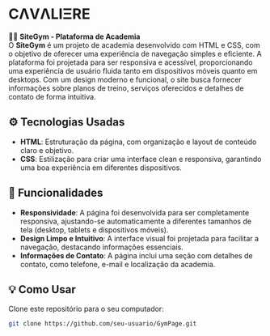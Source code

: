 # **CΛVΛLIΞRE**

🏋️‍♂️ **SiteGym - Plataforma de Academia**  
O **SiteGym** é um projeto de academia desenvolvido com HTML e CSS, com o objetivo de oferecer uma experiência de navegação simples e eficiente. A plataforma foi projetada para ser responsiva e acessível, proporcionando uma experiência de usuário fluida tanto em dispositivos móveis quanto em desktops. Com um design moderno e funcional, o site busca fornecer informações sobre planos de treino, serviços oferecidos e detalhes de contato de forma intuitiva.

## ⚙️ Tecnologias Usadas
- **HTML**: Estruturação da página, com organização e layout de conteúdo claro e objetivo.
- **CSS**: Estilização para criar uma interface clean e responsiva, garantindo uma boa experiência em diferentes dispositivos.

## 🧠 Funcionalidades
- **Responsividade**: A página foi desenvolvida para ser completamente responsiva, ajustando-se automaticamente a diferentes tamanhos de tela (desktop, tablets e dispositivos móveis).
- **Design Limpo e Intuitivo**: A interface visual foi projetada para facilitar a navegação, destacando informações essenciais.
- **Informações de Contato**: A página inclui uma seção com detalhes de contato, como telefone, e-mail e localização da academia.

## 💡 Como Usar
Clone este repositório para o seu computador:

```bash
git clone https://github.com/seu-usuario/GymPage.git
